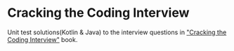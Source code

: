 # Cracking the Coding Interview
Unit test solutions(Kotlin & Java) to the interview questions in ["Cracking the Coding Interview"](https://www.amazon.co.uk/Cracking-Coding-Interview-6th-Programming/dp/0984782850) book.



